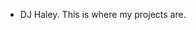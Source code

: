 - DJ Haley. This is where my projects are.

<!---
dj-haley/dj-haley is a ✨ special ✨ repository because its `README.md` (this file) appears on your GitHub profile.
You can click the Preview link to take a look at your changes.
--->
